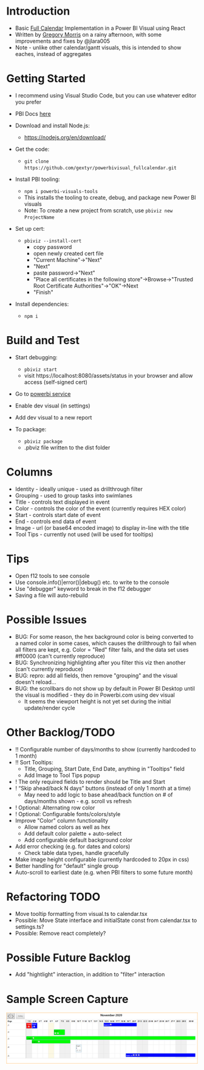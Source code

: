 # Introduction 
* Basic [Full Calendar](https://fullcalendar.io/) Implementation in a Power BI Visual using React
* Written by [Gregory Morris](mailto:gmorris@microsoft.com) on a rainy afternoon, with some improvements and fixes by @jlara005
* Note - unlike other calendar/gantt visuals, this is intended to show eaches, instead of aggregates

# Getting Started
* I recommend using Visual Studio Code, but you can use whatever editor you prefer

* PBI Docs [here](https://docs.microsoft.com/en-us/power-bi/developer/visuals/develop-circle-card)
* Download and install Node.js:
    * https://nodejs.org/en/download/
* Get the code: 
    * ```git clone https://github.com/gextyr/powerbivisual_fullcalendar.git```
* Install PBI tooling:
    * ```npm i powerbi-visuals-tools```
    * This installs the tooling to create, debug, and package new Power BI visuals
    * Note: To create a new project from scratch, use ```pbiviz new ProjectName```

* Set up cert: 
    * ```pbiviz --install-cert```
        * copy password
        * open newly created cert file
        * "Current Machine"->"Next"
        * "Next"
        * paste password->"Next"
        * "Place all certificates in the following store"->Browse->"Trusted Root Certificate Authorities"->"OK"->Next
        * "Finish"

* Install dependencies:
    * ```npm i```

# Build and Test
* Start debugging:
    * ```pbiviz start```
    * visit https://localhost:8080/assets/status in your browser and allow access (self-signed cert)

* Go to [powerbi service](https://www.powerbi.com)
* Enable dev visual (in settings)
* Add dev visual to a new report

* To package:
    * ```pbiviz package```
    * .pbviz file written to the dist folder

# Columns
* Identity - ideally unique - used as drillthrough filter
* Grouping - used to group tasks into swimlanes
* Title - controls text displayed in event
* Color - controls the color of the event (currently requires HEX color)
* Start - controls start date of event
* End - controls end data of event
* Image - url (or base64 encoded image) to display in-line with the title
* Tool Tips - currently not used (will be used for tooltips)

# Tips
* Open f12 tools to see console
* Use console.info()|error()|debug() etc. to write to the console
* Use "debugger" keyword to break in the f12 debugger
* Saving a file will auto-rebuild

# Possible Issues
* BUG: For some reason, the hex background color is being converted to a named color in some cases, which causes the drillthrough to fail when all filters are kept, e.g. Color = "Red" filter fails, and the data set uses #ff0000 (can't currently reproduce)
* BUG: Synchronizing highlighting after you filter this viz then another (can't currently reproduce)
* BUG: repro: add all fields, then remove "grouping" and the visual doesn't reload... 
* BUG: the scrollbars do not show up by default in Power BI Desktop until the visual is modified - they do in Powerbi.com using dev visual
    * It seems the viewport height is not yet set during the initial update/render cycle

# Other Backlog/TODO
* !! Configurable number of days/months to show (currently hardcoded to 1 month)
* !! Sort Tooltips:
    * Title, Grouping, Start Date, End Date, anything in "Tooltips" field
    * Add Image to Tool Tips popup
* ! The only required fields to render should be Title and Start
* ! “Skip ahead/back N days” buttons (instead of only 1 month at a time)
    * May need to add logic to base ahead/back function on # of days/months shown - e.g. scroll vs refresh
* ! Optional: Alternating row color
* ! Optional: Configurable fonts/colors/style
* Improve "Color" column functionality
    * Allow named colors as well as hex
    * Add default color palette + auto-select
    * Add configurable default background color
* Add error checking (e.g. for dates and colors)
    * Check table data types, handle gracefully
* Make image height configurable (currently hardcoded to 20px in css)
* Better handling for "default" single group
* Auto-scroll to earliest date (e.g. when PBI filters to some future month)

# Refactoring TODO
* Move tooltip formatting from visual.ts to calendar.tsx
* Possible: Move State interface and initialState const from calendar.tsx to settings.ts?
* Possible: Remove react completely?

# Possible Future Backlog
* Add "hightlight" interaction, in addition to "filter" interaction

# Sample Screen Capture
![30 day gridview screen capture](/assets/screenshot.png)
